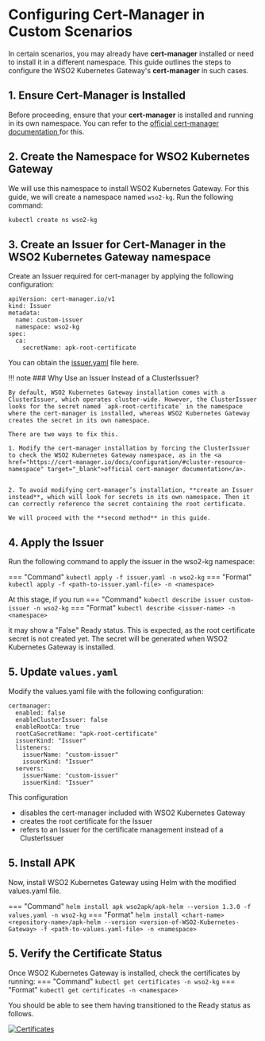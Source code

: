 # Configuring Cert-Manager in Custom Scenarios  

In certain scenarios, you may already have **cert-manager** installed or need to install it in a different namespace. This guide outlines the steps to configure the WSO2 Kubernetes Gateway's **cert-manager** in such cases.  


## 1. Ensure Cert-Manager is Installed  

Before proceeding, ensure that your **cert-manager** is installed and running in its own namespace. You can refer to the <a href="https://cert-manager.io/docs/installation/" target="_blank">official cert-manager documentation </a> for this.


## 2. Create the Namespace for WSO2 Kubernetes Gateway

We will use this namespace to install WSO2 Kubernetes Gateway. For this guide, we will create a namespace named `wso2-kg`. Run the following command:  

```sh
kubectl create ns wso2-kg
```

## 3. Create an Issuer for Cert-Manager in the WSO2 Kubernetes Gateway namespace


Create an Issuer required for cert-manager by applying the following configuration:
```
apiVersion: cert-manager.io/v1
kind: Issuer
metadata:
  name: custom-issuer  
  namespace: wso2-kg 
spec:
  ca:
    secretName: apk-root-certificate
```

You can obtain the <a href="../../assets/files/cert-manager/issuer.yaml" target="_blank" download>issuer.yaml</a> file here.

!!! note
    ### Why Use an Issuer Instead of a ClusterIssuer?


    By default, WSO2 Kubernetes Gateway installation comes with a ClusterIssuer, which operates cluster-wide. However, the ClusterIssuer looks for the secret named `apk-root-certificate` in the namespace where the cert-manager is installed, whereas WSO2 Kubernetes Gateway creates the secret in its own namespace.

    There are two ways to fix this.

    1. Modify the cert-manager installation by forcing the ClusterIssuer to check the WSO2 Kubernetes Gateway namespace, as in the <a href="https://cert-manager.io/docs/configuration/#cluster-resource-namespace" target="_blank">official cert-manager documentation</a>.

   
    2. To avoid modifying cert-manager’s installation, **create an Issuer instead**, which will look for secrets in its own namespace. Then it can correctly reference the secret containing the root certificate.

    We will proceed with the **second method** in this guide.

## 4. Apply the Issuer


Run the following command to apply the issuer in the wso2-kg namespace:

=== "Command"
    ```
    kubectl apply -f issuer.yaml -n wso2-kg
    ```
=== "Format"
    ```
    kubectl apply -f <path-to-issuer.yaml-file> -n <namespace>
    ```

At this stage, if you run 
=== "Command"
    ```
    kubectl describe issuer custom-issuer -n wso2-kg
    ```
=== "Format"
    ```
    kubectl describe <issuer-name> -n <namespace>
    ```

it may show a "False" Ready status. This is expected, as the root certificate secret is not created yet. The secret will be generated when WSO2 Kubernetes Gateway is installed.


## 5. Update `values.yaml`

Modify the values.yaml file with the following configuration:
```
certmanager:
  enabled: false
  enableClusterIssuer: false
  enableRootCa: true
  rootCaSecretName: "apk-root-certificate"
  issuerKind: "Issuer"
  listeners:
    issuerName: "custom-issuer"
    issuerKind: "Issuer"
  servers:
    issuerName: "custom-issuer"
    issuerKind: "Issuer"
```

This configuration 


- disables the cert-manager included with WSO2 Kubernetes Gateway
- creates the root certificate for the Issuer
- refers to an Issuer for the certificate management instead of a ClusterIssuer

## 5. Install APK

Now, install WSO2 Kubernetes Gateway using Helm with the modified values.yaml file.

=== "Command"
    ```
    helm install apk wso2apk/apk-helm --version 1.3.0 -f values.yaml -n wso2-kg
    ```
=== "Format"
    ```
    helm install <chart-name> <repository-name>/apk-helm --version <version-of-WSO2-Kubernetes-Gateway> -f <path-to-values.yaml-file> -n <namespace>
    ```

## 5. Verify the Certificate Status

Once WSO2 Kubernetes Gateway is installed, check the certificates by running:
=== "Command"
    ```
    kubectl get certificates -n wso2-kg
    ```
=== "Format"
    ```
    kubectl get certificates -n <namespace>
    ```

You should be able to see them having transitioned to the Ready status as follows.

[![Certificates](../../assets/img/cert-manager/certificates.png)](../../assets/img/cert-manager/certificates.png)
